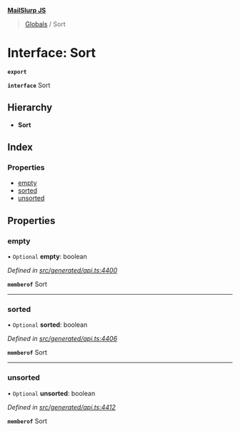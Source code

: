 **[MailSlurp JS](../README.md)**

> [Globals](../README.md) / Sort

# Interface: Sort

**`export`** 

**`interface`** Sort

## Hierarchy

* **Sort**

## Index

### Properties

* [empty](sort.md#empty)
* [sorted](sort.md#sorted)
* [unsorted](sort.md#unsorted)

## Properties

### empty

• `Optional` **empty**: boolean

*Defined in [src/generated/api.ts:4400](https://github.com/mailslurp/mailslurp-client/blob/24bff2e/src/generated/api.ts#L4400)*

**`memberof`** Sort

___

### sorted

• `Optional` **sorted**: boolean

*Defined in [src/generated/api.ts:4406](https://github.com/mailslurp/mailslurp-client/blob/24bff2e/src/generated/api.ts#L4406)*

**`memberof`** Sort

___

### unsorted

• `Optional` **unsorted**: boolean

*Defined in [src/generated/api.ts:4412](https://github.com/mailslurp/mailslurp-client/blob/24bff2e/src/generated/api.ts#L4412)*

**`memberof`** Sort
